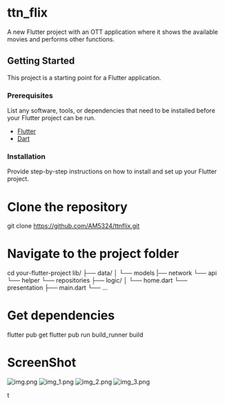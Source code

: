 # ttn_flix

A new Flutter project with an OTT application where it shows the available movies and performs other functions.

## Getting Started

This project is a starting point for a Flutter application.

### Prerequisites

List any software, tools, or dependencies that need to be installed before your Flutter project can be run.

- [Flutter](https://flutter.dev/docs/get-started/install)
- [Dart](https://dart.dev/get-dart)
### Installation

Provide step-by-step instructions on how to install and set up your Flutter project.

# Clone the repository
git clone https://github.com/AM5324/ttnflix.git

# Navigate to the project folder
cd your-flutter-project
lib/
├── data/
│   └── models
    |── network
        └── api
        └── helper
    └── repositories
├── logic/
│   └── home.dart
└── presentation
├── main.dart
└── ...


# Get dependencies
flutter pub get
flutter pub run build_runner build

# ScreenShot 
![img.png](img.png)
![img_1.png](img_1.png)
![img_2.png](img_2.png)
![img_3.png](img_3.png)




t
